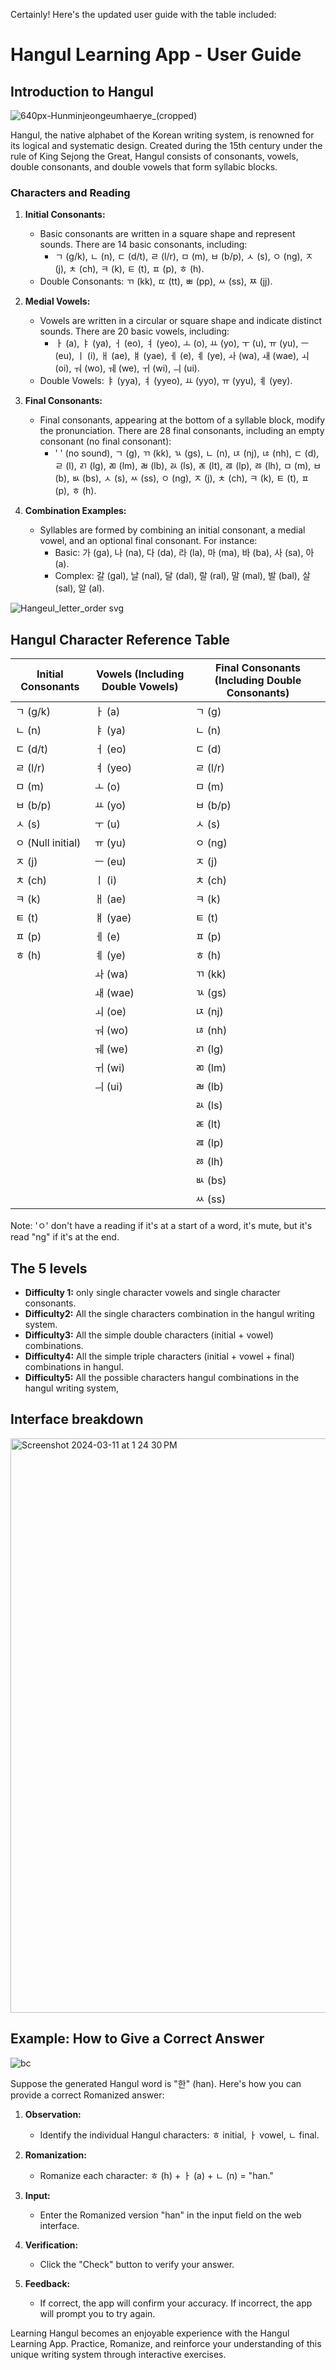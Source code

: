 Certainly! Here's the updated user guide with the table included:

# Hangul Learning App - User Guide

## Introduction to Hangul

![640px-Hunminjeongeumhaerye_(cropped)](https://github.com/TheOwlSenpai/hangultrainer/assets/45239129/ad1a0595-118f-450b-bd3f-9a740b875b5c)

Hangul, the native alphabet of the Korean writing system, is renowned for its logical and systematic design. Created during the 15th century under the rule of King Sejong the Great, Hangul consists of consonants, vowels, double consonants, and double vowels that form syllabic blocks.

### Characters and Reading

1. **Initial Consonants:**
   - Basic consonants are written in a square shape and represent sounds. There are 14 basic consonants, including:
     - ㄱ (g/k), ㄴ (n), ㄷ (d/t), ㄹ (l/r), ㅁ (m), ㅂ (b/p), ㅅ (s), ㅇ (ng), ㅈ (j), ㅊ (ch), ㅋ (k), ㅌ (t), ㅍ (p), ㅎ (h).
   - Double Consonants: ㄲ (kk), ㄸ (tt), ㅃ (pp), ㅆ (ss), ㅉ (jj).

2. **Medial Vowels:**
   - Vowels are written in a circular or square shape and indicate distinct sounds. There are 20 basic vowels, including:
     - ㅏ (a), ㅑ (ya), ㅓ (eo), ㅕ (yeo), ㅗ (o), ㅛ (yo), ㅜ (u), ㅠ (yu), ㅡ (eu), ㅣ (i), ㅐ (ae), ㅒ (yae), ㅔ (e), ㅖ (ye), ㅘ (wa), ㅙ (wae), ㅚ (oi), ㅝ (wo), ㅞ (we), ㅟ (wi), ㅢ (ui).
   - Double Vowels: ㅑ (yya), ㅕ (yyeo), ㅛ (yyo), ㅠ (yyu), ㅖ (yey).

3. **Final Consonants:**
   - Final consonants, appearing at the bottom of a syllable block, modify the pronunciation. There are 28 final consonants, including an empty consonant (no final consonant):
     - ' ' (no sound), ㄱ (g), ㄲ (kk), ㄳ (gs), ㄴ (n), ㄵ (nj), ㄶ (nh), ㄷ (d), ㄹ (l), ㄺ (lg), ㄻ (lm), ㄼ (lb), ㄽ (ls), ㄾ (lt), ㄿ (lp), ㅀ (lh), ㅁ (m), ㅂ (b), ㅄ (bs), ㅅ (s), ㅆ (ss), ㅇ (ng), ㅈ (j), ㅊ (ch), ㅋ (k), ㅌ (t), ㅍ (p), ㅎ (h).

4. **Combination Examples:**
   - Syllables are formed by combining an initial consonant, a medial vowel, and an optional final consonant. For instance:
     - Basic: 가 (ga), 나 (na), 다 (da), 라 (la), 마 (ma), 바 (ba), 사 (sa), 아 (a).
     - Complex: 갈 (gal), 날 (nal), 달 (dal), 랄 (ral), 말 (mal), 발 (bal), 살 (sal), 알 (al).

![Hangeul_letter_order svg](https://github.com/TheOwlSenpai/hangultrainer/assets/45239129/8d1e7054-50a3-4209-af9d-f068c14194e9)

## Hangul Character Reference Table

| Initial Consonants | Vowels (Including Double Vowels) | Final Consonants (Including Double Consonants) |
|--------------------|----------------------------------|-----------------------------------------------|
| ㄱ (g/k)            | ㅏ (a)                            | ㄱ (g)                                        |
| ㄴ (n)              | ㅑ (ya)                           | ㄴ (n)                                        |
| ㄷ (d/t)            | ㅓ (eo)                           | ㄷ (d)                                        |
| ㄹ (l/r)            | ㅕ (yeo)                          | ㄹ (l/r)                                      |
| ㅁ (m)              | ㅗ (o)                            | ㅁ (m)                                        |
| ㅂ (b/p)            | ㅛ (yo)                           | ㅂ (b/p)                                      |
| ㅅ (s)              | ㅜ (u)                            | ㅅ (s)                                        |
| ㅇ (Null initial)   | ㅠ (yu)                           | ㅇ (ng)                                       |
| ㅈ (j)              | ㅡ (eu)                           | ㅈ (j)                                        |
| ㅊ (ch)             | ㅣ (i)                            | ㅊ (ch)                                       |
| ㅋ (k)              | ㅐ (ae)                           | ㅋ (k)                                        |
| ㅌ (t)              | ㅒ (yae)                          | ㅌ (t)                                        |
| ㅍ (p)              | ㅔ (e)                            | ㅍ (p)                                        |
| ㅎ (h)              | ㅖ (ye)                           | ㅎ (h)                                        |
|                    | ㅘ (wa)                           | ㄲ (kk)                                       |
|                    | ㅙ (wae)                          | ㄳ (gs)                                       |
|                    | ㅚ (oe)                           | ㄵ (nj)                                       |
|                    | ㅝ (wo)                           | ㄶ (nh)                                       |
|                    | ㅞ (we)                           | ㄺ (lg)                                       |
|                    | ㅟ (wi)                           | ㄻ (lm)                                       |
|                    | ㅢ (ui)                           | ㄼ (lb)                                       |
|                    |                                  | ㄽ (ls)                                       |
|                    |                                  | ㄾ (lt)                                       |
|                    |                                  | ㄿ (lp)                                       |
|                    |                                  | ㅀ (lh)                                       |
|                    |                                  | ㅄ (bs)                                       |
|                    |                                  | ㅆ (ss)                                       |

Note: 'ㅇ' don't have a reading if it's at a start of a word, it's mute, but it's read "ng" if it's at the end.

## The 5 levels

- **Difficulty 1:** only single character vowels and single character consonants.
- **Difficulty2:** All the single characters combination in the hangul writing system.
- **Difficulty3:** All the simple double characters (initial + vowel) combinations.
- **Difficulty4:** All the simple triple characters (initial + vowel + final) combinations in hangul.
- **Difficulty5:** All the possible characters hangul combinations in the hangul writing system,

## Interface breakdown

<img width="919" alt="Screenshot 2024-03-11 at 1 24 30 PM" src="https://github.com/TheOwlSenpai/hangultrainer/assets/45239129/6509c66e-a958-4478-aa0d-550cad9c5584">

## Example: How to Give a Correct Answer

![bc](https://github.com/TheOwlSenpai/hangultrainer/assets/45239129/4c4cd6a2-f9de-4dc4-9a4e-9e82b7660411)

Suppose the generated Hangul word is "한" (han). Here's how you can provide a correct Romanized answer:

1. **Observation:**
   - Identify the individual Hangul characters: ㅎ initial, ㅏ vowel, ㄴ final.

2. **Romanization:**
   - Romanize each character: ㅎ (h) + ㅏ (a) + ㄴ (n) = "han."

3. **Input:**
   - Enter the Romanized version "han" in the input field on the web interface.

4. **Verification:**
   - Click the "Check" button to verify your answer.

5. **Feedback:**
   - If correct, the app will confirm your accuracy. If incorrect, the app will prompt you to try again.

Learning Hangul becomes an enjoyable experience with the Hangul Learning App. Practice, Romanize, and reinforce your understanding of this unique writing system through interactive exercises.

